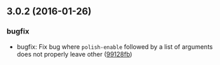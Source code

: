 <a name="3.0.2"></a>
## 3.0.2 (2016-01-26)


### bugfix

* bugfix: Fix bug where `polish-enable` followed by a list of arguments does not properly leave other  ([99128fb](https://github.com/brendanlacroix/polish-css/commit/99128fb))



